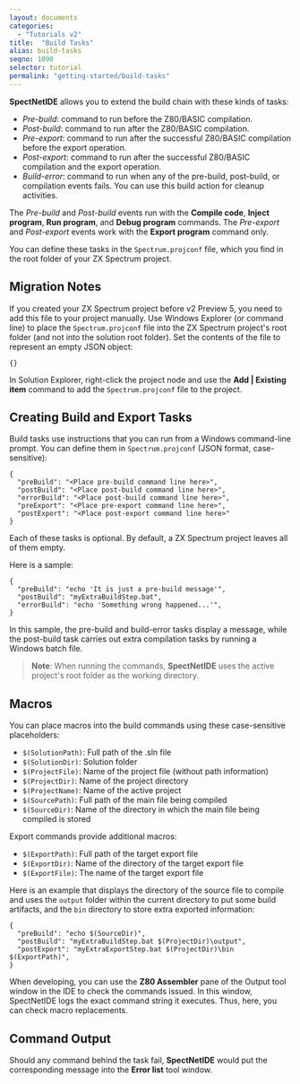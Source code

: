 ```yaml
---
layout: documents
categories: 
  - "Tutorials v2"
title:  "Build Tasks"
alias: build-tasks
seqno: 1090
selector: tutorial
permalink: "getting-started/build-tasks"
---
```


__SpectNetIDE__ allows you to extend the build chain with these kinds of tasks:

- *Pre-build*: command to run before the Z80/BASIC compilation.
- *Post-build*: command to run after the Z80/BASIC compilation.
- *Pre-export*: command to run after the successful Z80/BASIC compilation before the export operation.
- *Post-export*: command to run after the successful Z80/BASIC compilation and the export operation.
- *Build-error*: command to run when any of the pre-build, post-build, or compilation events fails. You can use this build action for cleanup activities.

The *Pre-build* and *Post-build* events run with the **Compile code**, **Inject program**, **Run program**, and **Debug program** commands. The *Pre-export* and *Post-export* events work with the **Export program** command only.

You can define these tasks in the `Spectrum.projconf` file, which you find in the root folder of your ZX Spectrum project.

## Migration Notes

If you created your ZX Spectrum project before v2 Preview 5, you need to add this file to your project manually. Use Windows Explorer (or command line) to place the `Spectrum.projconf` file into the ZX Spectrum project's root folder (and not into the solution root folder). Set the contents of the file to represent an empty JSON object:

```
{}
```

In Solution Explorer, right-click the project node and use the **Add \| Existing item** command to add the `Spectrum.projconf` file to the project.

## Creating Build and Export Tasks

Build tasks use instructions that you can run from a Windows command-line prompt. You can define them in `Spectrum.projconf` (JSON format, case-sensitive):

```
{
  "preBuild": "<Place pre-build command line here>",
  "postBuild": "<Place post-build command line here>",
  "errorBuild": "<Place post-build command line here>",
  "preExport": "<Place pre-export command line here>",
  "postExport": "<Place post-export command line here>"
}
```
Each of these tasks is optional. By default, a ZX Spectrum project leaves all of them empty.

Here is a sample:

```
{
  "preBuild": "echo 'It is just a pre-build message'",
  "postBuild": "myExtraBuildStep.bat",
  "errorBuild": "echo 'Something wrong happened...'",
}
```

In this sample, the pre-build and build-error tasks display a message, while the post-build task carries out extra compilation tasks by running a Windows batch file.

> **Note**: When running the commands, __SpectNetIDE__ uses the active project's root folder as the working directory.

## Macros

You can place macros into the build commands using these case-sensitive placeholders:
- `$(SolutionPath)`: Full path of the .sln file
- `$(SolutionDir)`: Solution folder
- `$(ProjectFile)`: Name of the project file (without path information)
- `$(ProjectDir)`: Name of the project directory
- `$(ProjectName)`: Name of the active project
- `$(SourcePath)`: Full path of the main file being compiled
- `$(SourceDir)`: Name of the directory in which the main file being compiled is stored

Export commands provide additional macros:

- `$(ExportPath)`: Full path of the target export file
- `$(ExportDir)`: Name of the directory of the target export file
- `$(ExportFile)`: The name of the target export file

Here is an example that displays the directory of the source file to compile and uses the `output` folder within the current directory to put some build artifacts, and the `bin` directory to store extra exported information:

```
{
  "preBuild": "echo $(SourceDir)",
  "postBuild": "myExtraBuildStep.bat $(ProjectDir)\output",
  "postExport": "myExtraExportStep.bat $(ProjectDir)\bin $(ExportPath)",
}
```

When developing, you can use the **Z80 Assembler** pane of the Output tool window in the IDE to check the commands issued. In this window, SpectNetIDE logs the exact command string it executes. Thus, here, you can check macro replacements.

## Command Output

Should any command behind the task fail, __SpectNetIDE__ would put the corresponding message into the __Error list__ tool window.
